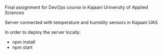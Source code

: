 Final assignment for DevOps course in Kajaani University of Applied Sciences

Server connected with temperature and humidity sensors in Kajaani UAS

In order to deploy the server locally:

- npm install
- npm start
